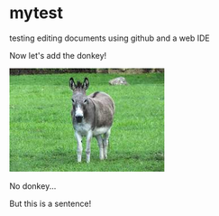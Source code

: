 # mytest
testing editing documents using github and a web IDE

Now let's add the donkey!

![donkey](i/donkey.jpeg)

No donkey...

But this is a sentence!
